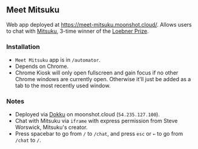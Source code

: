 ## Meet Mitsuku

Web app deployed at https://meet-mitsuku.moonshot.cloud/. Allows users to chat with [Mitsuku](http://www.mitsuku.com/), 3-time winner of the [Loebner Prize](https://en.wikipedia.org/wiki/Loebner_Prize).

### Installation
* `Meet Mitsuku` app is in `/automator`.
* Depends on Chrome.
* Chrome Kiosk will only open fullscreen and gain focus if no other Chrome windows are currently open. Otherwise it'll just be added as a tab to the most recently used window.


### Notes
* Deployed via [Dokku](http://dokku.viewdocs.io/dokku/) on moonshot.cloud (`54.235.127.100`).
* Chat with Mitsuku via `iframe` with express permission from Steve Worswick, Mitsuku's creator.
* Press spacebar to go from `/` to `/chat`, and press `esc` or `←` to go from `/chat` to `/`.
